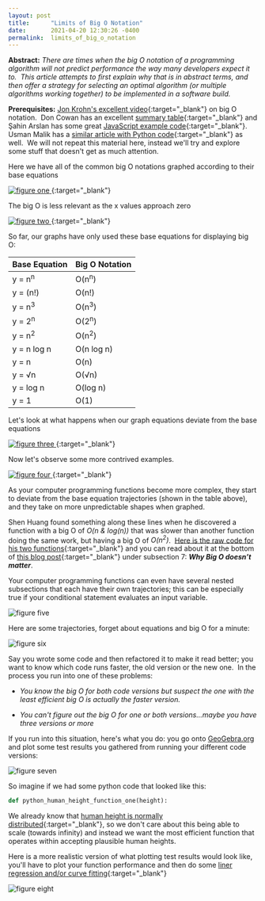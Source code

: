 ```yaml
---
layout: post
title:      "Limits of Big O Notation"
date:       2021-04-20 12:30:26 -0400
permalink:  limits_of_big_o_notation
---
```


**Abstract:** *There are times when the big O notation of a programming algorithm will not predict performance the way many developers expect it to.&nbsp;  This article attempts to first explain why that is in abstract terms, and then offer a strategy for selecting an optimal algorithm (or multiple algorithms working together) to be implemented in a software build.*

**Prerequisites:** [Jon Krohn's excellent video](https://www.youtube.com/watch?v=5yJ_QLec0Lc){:target="_blank"} on big O notation.&nbsp; Don Cowan has an excellent [summary table](https://www.donkcowan.com/blog/2013/5/11/big-o-notation){:target="_blank"} and Şahin Arslan has some great [JavaScript example code](https://dev.to/humblecoder00/comprehensive-big-o-notation-guide-in-plain-english-using-javascript-3n6m){:target="_blank"}.&nbsp;  Usman Malik has a [similar article with Python code](https://stackabuse.com/big-o-notation-and-algorithm-analysis-with-python-examples/){:target="_blank"} as well.&nbsp;  We will not repeat this material here, instead we'll try and explore some stuff that doesn't get as much attention.&nbsp;

Here we have all of the common big O notations graphed according to their base equations

[
![figure one](https://i.imgur.com/GsUTCYW.png)
](https://www.desmos.com/calculator/zuhpohsbtv){:target="_blank"}

The big O is less relevant as the x values approach zero

[
![figure two](https://i.imgur.com/NxY65w1.png)
](https://www.desmos.com/calculator/lvfipf0q6p){:target="_blank"}

So far, our graphs have only used these base equations for displaying big O:

|  Base Equation  | Big O Notation |
|--|--|
| y = n<sup>n</sup>   | O(n<sup>n</sup>) |
| y = (n!)| O(n!) |
| y = n<sup>3</sup>| O(n<sup>3</sup>) |
| y = 2<sup>n</sup> | O(2<sup>n</sup>)|
| y = n<sup>2</sup> | O(n<sup>2</sup>)|
| y = n log n | O(n log n)|
| y = n | O(n)|
| y = <span>&#8730;</span>n | O(<span>&#8730;</span>n)|
| y = log n | O(log n)|
| y = 1 | O(1)|

Let's look at what happens when our graph equations deviate from the base equations

[
![figure three](https://i.imgur.com/x6kIF4m.png)
](https://www.desmos.com/calculator/pabstpvz26){:target="_blank"}

Now let's observe some more contrived examples.

[
![figure four](https://i.imgur.com/IZIvW5Y.png)
](https://www.desmos.com/calculator/ttbfaf0beb){:target="_blank"}

As your computer programming functions become more complex, they start to deviate from the base equation trajectories (shown in the table above), and they take on more unpredictable shapes when graphed.

Shen Huang found something along these lines when he discovered a function with a big O of *O(n & log(n))* that was slower than another function doing the same work, but having a big O of *O(n<sup>2</sup>)*.&nbsp;  [Here is the raw code for his two functions](https://trinket.io/python/87a3166026){:target="_blank"} and you can read about it at the bottom of [this blog post](https://www.freecodecamp.org/news/big-o-notation-why-it-matters-and-why-it-doesnt-1674cfa8a23c/#Why-BigO-doesn%E2%80%99t-matter){:target="_blank"} under subsection 7: ***Why Big O doesn’t matter***.&nbsp;

Your computer programming functions can even have several nested subsections that each have their own trajectories; this can be especially true if your conditional statement evaluates an input variable.

![figure five](https://i.imgur.com/iCftfI0.png)

Here are some trajectories, forget about equations and big O for a minute:

![figure six](https://i.imgur.com/DKIRNzc.png)

Say you wrote some code and then refactored it to make it read better; you want to know which code runs faster, the old version or the new one.&nbsp;  In the process you run into one of these problems:

 - *You know the big O for both code versions but suspect the one with the least efficient big O is actually the faster version.*

 - *You can't figure out the big O for one or both versions...maybe you have three versions or more*

If you run into this situation, here's what you do: you go onto [GeoGebra.org](https://www.geogebra.org/?lang=en)  and plot some test results you gathered from running your different code versions:

![figure seven](https://i.imgur.com/3sE1nJT.png)

So imagine if we had some python code that looked like this:
```python
def python_human_height_function_one(height):
```
We already know that [human height is normally distributed](https://ourworldindata.org/human-height#height-is-normally-distributed){:target="_blank"}, so we don't care about this being able to scale (towards infinity) and instead we want the most efficient function that operates within accepting plausible human heights.&nbsp;

Here is a more realistic version of what plotting test results would look like, you'll have to plot your function performance and then do some [liner regression and/or curve fitting](https://www.youtube.com/watch?v=TmYl6k4e_AE){:target="_blank"}

![figure eight](https://i.imgur.com/2JJXUSt.png)
